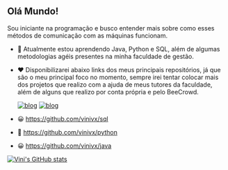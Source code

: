 ## Olá Mundo!
Sou iniciante na programação e busco entender mais sobre como esses métodos de comunicação com as máquinas funcionam.
- 🌱 Atualmente estou aprendendo Java, Python e SQL, além de algumas metodologias agéis presentes na minha faculdade de gestão.
- ❤️ Disponibilizarei abaixo links dos meus principais repositórios, já que são o meu principal foco no momento, sempre irei tentar colocar mais dos projetos que realizo com a ajuda de meus tutores da faculdade, além de alguns que realizo por conta própria e pelo BeeCrowd.


   [![blog](https://img.shields.io/badge/LinkedIn-0077B5?style=for-the-badge&logo=linkedin&logoColor=white)](https://www.linkedin.com/in/vinicius-verdiano-5b404b1a3utm_source=share&utm_campaign=share_via&utm_content=profile&utm_medium=android_app)
  [![blog](https://img.shields.io/badge/Gmail-D14836?style=for-the-badge&logo=gmail&logo)](https://mail.google.com/mail/?view=cm&to=vinivrcarvalho23@gmail.com.com&su=Assunto%20do%20Email&body=Olá,%20quero%20entrar%20em%20contato!)
  

 
- 😀 https://github.com/vinivx/sql
- 🤔 https://github.com/vinivx/python
- 😀 https://github.com/vinivx/java
  
[![Vini's GitHub stats](https://github-readme-stats.vercel.app/api?username=vinivx)](https://github.com/vinivx/github-readme-stats)

